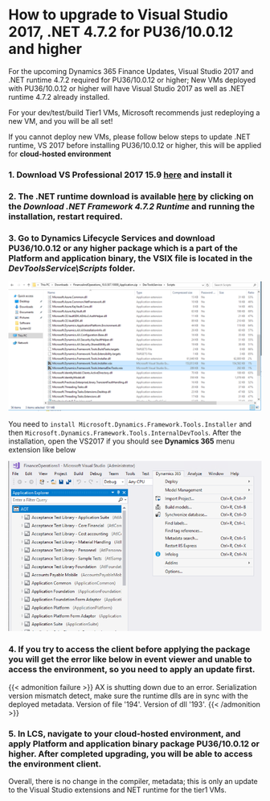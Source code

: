 # How to upgrade to Visual Studio 2017, .NET 4.7.2 for PU36/10.0.12 and higher


For the upcoming Dynamics 365 Finance Updates, Visual Studio 2017 and .NET runtime 4.7.2 required for PU36/10.0.12 or higher; New VMs deployed with PU36/10.0.12 or higher will have Visual Studio 2017 as well as .NET runtime 4.7.2 already installed. 

For your dev/test/build Tier1 VMs, Microsoft recommends just redeploying a new VM, and you will be all set! 

If you cannot deploy new VMs, please follow below steps to update .NET runtime, VS 2017 before installing PU36/10.0.12 or higher, this will be applied for **cloud-hosted environment**

### 1. Download VS Professional 2017 15.9 [here](https://download.visualstudio.microsoft.com/download/pr/ac05c4f5-0da1-429f-8701-ce509ac69926/7b51a7b8db36f977745cf3e19ef1e9c62ebf29f704aebafce443626b779cb4f8/vs_Professional.exe) and install it

### 2. The .NET runtime download is available [here](https://dotnet.microsoft.com/download/dotnet-framework/net472) by clicking on the _Download .NET Framework 4.7.2 Runtime_ and running the installation, restart required.

### 3. Go to Dynamics Lifecycle Services and download PU36/10.0.12 or any higher package which is a part of the Platform and application binary, the VSIX file is located in the _DevToolsService\Scripts_ folder.

![Image](How-to-upgrade-to-Visual-Studio-2017-1.png)

You need to ```install Microsoft.Dynamics.Framework.Tools.Installer``` and then ```Microsoft.Dynamics.Framework.Tools.InternalDevTools```.
After the installation, open the VS2017 if you should see **Dynamics 365** menu extension like below

![Image](How-to-upgrade-to-Visual-Studio-2017-2.png)

### 4. If you try to access the client before applying the package you will get the error like below in event viewer and unable to access the environment, so you need to apply an update first.

{{< admonition failure >}}
AX is shutting down due to an error. Serialization version mismatch detect, make sure the runtime dlls are in sync with the deployed metadata. Version of file '194'. Version of dll '193'.
{{< /admonition >}}

### 5. In LCS, navigate to your cloud-hosted environment, and apply Platform and application binary package PU36/10.0.12 or higher. After completed upgrading, you will be able to access the environment client.

Overall, there is no change in the compiler, metadata; this is only an update to the Visual Studio extensions and NET runtime for the tier1 VMs.
